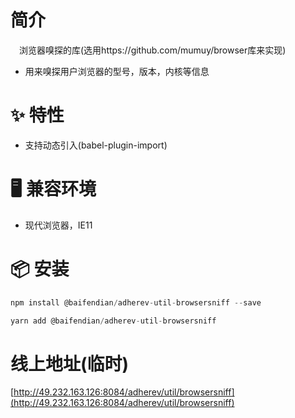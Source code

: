 # 简介
&ensp;&ensp;浏览器嗅探的库(选用https://github.com/mumuy/browser库来实现)
- 用来嗅探用户浏览器的型号，版本，内核等信息

# ✨ 特性
- 支持动态引入(babel-plugin-import)

# 🖥 兼容环境
- 现代浏览器，IE11

# 📦 安装
```javascript
npm install @baifendian/adherev-util-browsersniff --save
``` 

```javascript
yarn add @baifendian/adherev-util-browsersniff
```

# 线上地址(临时)
[http://49.232.163.126:8084/adherev/util/browsersniff](http://49.232.163.126:8084/adherev/util/browsersniff)




